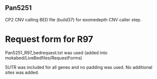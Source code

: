 ## Pan5251

CP2 CNV calling BED file (build37) for exomedepth CNV caller step.

# Request form for R97
Pan5251_R97_bedrequest.txt was used  (added into mokabed/LiveBedfiles/RequestForms)

5UTR was included for all genes and no padding was used. No additional sites was added. 
